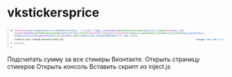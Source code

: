 # vkstickersprice
![alt text](https://github.com/igorkrets/vkstickersprice/blob/master/screen.png?raw=true)

Подсчитать сумму за все стикеры Вконтакте.
Открыть страницу стикеров
Открыть консоль
Вставить скрипт из inject.js
